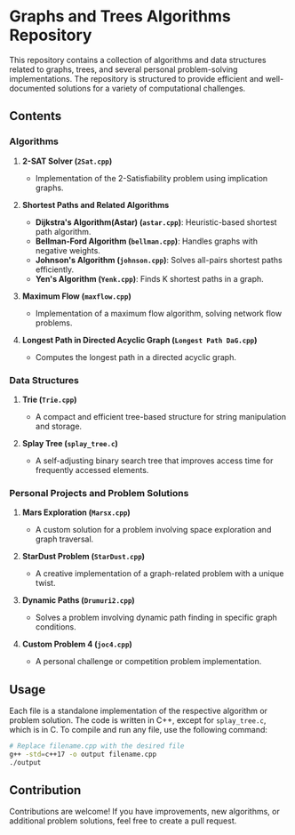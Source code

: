 # Graphs and Trees Algorithms Repository

This repository contains a collection of algorithms and data structures related to graphs, trees, and several personal problem-solving implementations. The repository is structured to provide efficient and well-documented solutions for a variety of computational challenges.

## Contents

### Algorithms

1. **2-SAT Solver (`2Sat.cpp`)**
   - Implementation of the 2-Satisfiability problem using implication graphs.

2. **Shortest Paths and Related Algorithms**
   - **Dijkstra's Algorithm(Astar) (`astar.cpp`)**: Heuristic-based shortest path algorithm.
   - **Bellman-Ford Algorithm (`bellman.cpp`)**: Handles graphs with negative weights.
   - **Johnson's Algorithm (`johnson.cpp`)**: Solves all-pairs shortest paths efficiently.
   - **Yen's Algorithm (`Yenk.cpp`)**: Finds K shortest paths in a graph.

3. **Maximum Flow (`maxflow.cpp`)**
   - Implementation of a maximum flow algorithm, solving network flow problems.

4. **Longest Path in Directed Acyclic Graph (`Longest Path DaG.cpp`)**
   - Computes the longest path in a directed acyclic graph.

### Data Structures

1. **Trie (`Trie.cpp`)**
   - A compact and efficient tree-based structure for string manipulation and storage.

2. **Splay Tree (`splay_tree.c`)**
   - A self-adjusting binary search tree that improves access time for frequently accessed elements.

### Personal Projects and Problem Solutions

1. **Mars Exploration (`Marsx.cpp`)**
   - A custom solution for a problem involving space exploration and graph traversal.

2. **StarDust Problem (`StarDust.cpp`)**
   - A creative implementation of a graph-related problem with a unique twist.

3. **Dynamic Paths (`Drumuri2.cpp`)**
   - Solves a problem involving dynamic path finding in specific graph conditions.

4. **Custom Problem 4 (`joc4.cpp`)**
   - A personal challenge or competition problem implementation.

## Usage

Each file is a standalone implementation of the respective algorithm or problem solution. The code is written in C++, except for `splay_tree.c`, which is in C. To compile and run any file, use the following command:

```bash
# Replace filename.cpp with the desired file
g++ -std=c++17 -o output filename.cpp
./output
```

## Contribution

Contributions are welcome! If you have improvements, new algorithms, or additional problem solutions, feel free to create a pull request.
